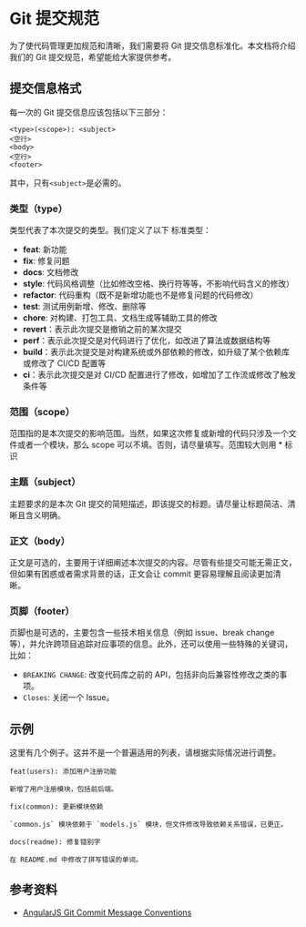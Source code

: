 # Git 提交规范

为了使代码管理更加规范和清晰，我们需要将 Git 提交信息标准化。本文档将介绍我们的 Git 提交规范，希望能给大家提供参考。

## 提交信息格式

每一次的 Git 提交信息应该包括以下三部分：

```
<type>(<scope>): <subject>
<空行>
<body>
<空行>
<footer>
```
其中，只有`<subject>`是必需的。

### 类型（type）

类型代表了本次提交的类型。我们定义了以下 标准类型：

* **feat**: 新功能
* **fix**: 修复问题
* **docs**: 文档修改
* **style**: 代码风格调整（比如修改空格、换行符等等，不影响代码含义的修改）
* **refactor**: 代码重构（既不是新增功能也不是修复问题的代码修改）
* **test**: 测试用例新增、修改、删除等
* **chore**: 对构建、打包工具、文档生成等辅助工具的修改
* **revert**：表示此次提交是撤销之前的某次提交
* **perf**：表示此次提交是对代码进行了优化，如改进了算法或数据结构等
* **build**：表示此次提交是对构建系统或外部依赖的修改，如升级了某个依赖库或修改了 CI/CD 配置等
* **ci**：表示此次提交是对 CI/CD 配置进行了修改，如增加了工作流或修改了触发条件等

### 范围（scope）

范围指的是本次提交的影响范围。当然，如果这次修复或新增的代码只涉及一个文件或者一个模块，那么 scope 可以不填。否则，请尽量填写。范围较大则用 * 标识

### 主题（subject）

主题要求的是本次 Git 提交的简短描述，即该提交的标题。请尽量让标题简洁、清晰且含义明确。

### 正文（body）

正文是可选的，主要用于详细阐述本次提交的内容。尽管有些提交可能无需正文，但如果有困惑或者需求背景的话，正文会让 commit 更容易理解且阅读更加清晰。

### 页脚（footer）

页脚也是可选的，主要包含一些技术相关信息（例如 issue、break change 等），并允许跨项目追踪对应事项的信息。此外，还可以使用一些特殊的关键词，比如：

* `BREAKING CHANGE`: 改变代码库之前的 API，包括非向后兼容性修改之类的事项。
* `Closes`: 关闭一个 Issue。

## 示例

这里有几个例子。这并不是一个普遍适用的列表，请根据实际情况进行调整。

```
feat(users): 添加用户注册功能

新增了用户注册模块，包括前后端。
```

```
fix(common): 更新模块依赖

`common.js` 模块依赖于 `models.js` 模块，但文件修改导致依赖关系错误，已更正。
```

```
docs(readme): 修复错别字

在 README.md 中修改了拼写错误的单词。
```

## 参考资料

* [AngularJS Git Commit Message Conventions](https://github.com/angular/angular.js/blob/master/DEVELOPERS.md#-git-commit-guidelines)